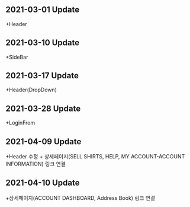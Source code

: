 ## 2021-03-01 Update
+Header

## 2021-03-10 Update
+SideBar

## 2021-03-17 Update
+Header(DropDown)

## 2021-03-28 Update
+LoginFrom

## 2021-04-09 Update
+Header 수정   + 상세페이지(SELL SHIRTS, HELP, MY ACCOUNT-ACCOUNT INFORMATION) 링크 연결

## 2021-04-10 Update
+상세페이지(ACCOUNT DASHBOARD, Address Book) 링크 연결
